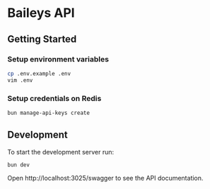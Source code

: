 # Baileys API

## Getting Started

### Setup environment variables

```bash
cp .env.example .env
vim .env
```

### Setup credentials on Redis

```bash
bun manage-api-keys create
```

## Development

To start the development server run:

```bash
bun dev
```

Open http://localhost:3025/swagger to see the API documentation.
